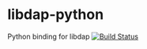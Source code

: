 # libdap-python
Python binding for libdap
[![Build Status](https://travis-ci.com/cellframe/libdap-python.svg?branch=master)](https://travis-ci.com/cellframe/libdap-python)

